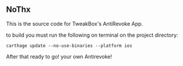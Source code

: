 ## NoThx
This is the source code for TweakBox's AntiRevoke App.

to build you must run the following on terminal on the project directory:

    carthage update --no-use-binaries --platform ios

After that ready to go! your own Antirevoke!
